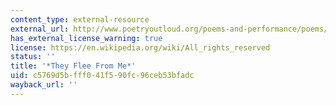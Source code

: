 ```yaml
---
content_type: external-resource
external_url: http://www.poetryoutloud.org/poems-and-performance/poems/detail/45589
has_external_license_warning: true
license: https://en.wikipedia.org/wiki/All_rights_reserved
status: ''
title: '*They Flee From Me*'
uid: c5769d5b-fff0-41f5-90fc-96ceb53bfadc
wayback_url: ''
---
```


